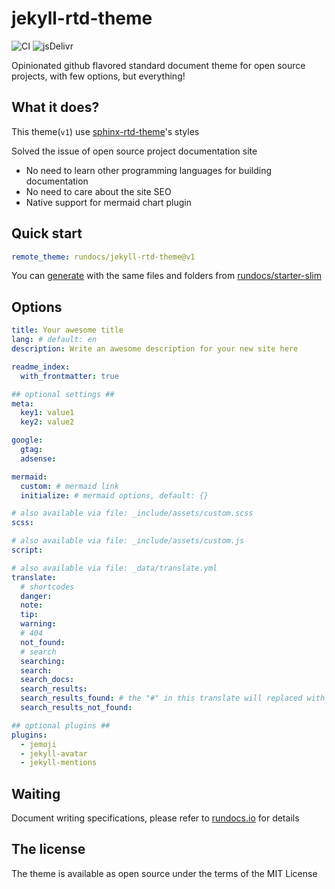 # jekyll-rtd-theme

![CI](https://github.com/rundocs/jekyll-rtd-theme/workflows/CI/badge.svg?branch=v1)
![jsDelivr](https://data.jsdelivr.com/v1/package/gh/rundocs/jekyll-rtd-theme/badge)

Opinionated github flavored standard document theme for open source projects, with few options, but everything!

## What it does?

This theme(`v1`) use [sphinx-rtd-theme](https://github.com/readthedocs/sphinx_rtd_theme)'s styles

Solved the issue of open source project documentation site

- No need to learn other programming languages for building documentation
- No need to care about the site SEO
- Native support for mermaid chart plugin

## Quick start

```yml
remote_theme: rundocs/jekyll-rtd-theme@v1
```

You can [generate](https://github.com/rundocs/starter-slim/generate) with the same files and folders from [rundocs/starter-slim](https://github.com/rundocs/starter-slim/)

## Options

```yml
title: Your awesome title
lang: # default: en
description: Write an awesome description for your new site here

readme_index:
  with_frontmatter: true

## optional settings ##
meta:
  key1: value1
  key2: value2

google:
  gtag:
  adsense:

mermaid:
  custom: # mermaid link
  initialize: # mermaid options, default: {}

# also available via file: _include/assets/custom.scss
scss:

# also available via file: _include/assets/custom.js
script:

# also available via file: _data/translate.yml
translate:
  # shortcodes
  danger:
  note:
  tip:
  warning:
  # 404
  not_found:
  # search
  searching:
  search:
  search_docs:
  search_results:
  search_results_found: # the "#" in this translate will replaced with results size!
  search_results_not_found:

## optional plugins ##
plugins:
  - jemoji
  - jekyll-avatar
  - jekyll-mentions
```

## Waiting

Document writing specifications, please refer to [rundocs.io](https://rundocs.io) for details

## The license

The theme is available as open source under the terms of the MIT License
